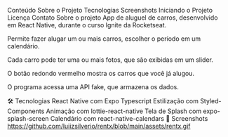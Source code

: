 Conteúdo
Sobre o Projeto
Tecnologias
Screenshots
Iniciando o Projeto
Licença
Contato
Sobre o projeto
App de aluguel de carros, desenvolvido em React Native, durante o curso Ignite da Rocketseat.

Permite fazer alugar um ou mais carros, escolher o período em um calendário.

Cada carro pode ter uma ou mais fotos, que são exibidas em um slider.

O botão redondo vermelho mostra os carros que você já alugou.

O programa acessa uma API fake, que armazena os dados.

🛠️ Tecnologias
React Native com Expo
Typescript
Estilização com Styled-Components
Animação com lottie-react-native
Tela de Splash com expo-splash-screen
Calendário com react-native-calendars
📸 Screenshots
https://github.com/luiizsilverio/rentx/blob/main/assets/rentx.gif
